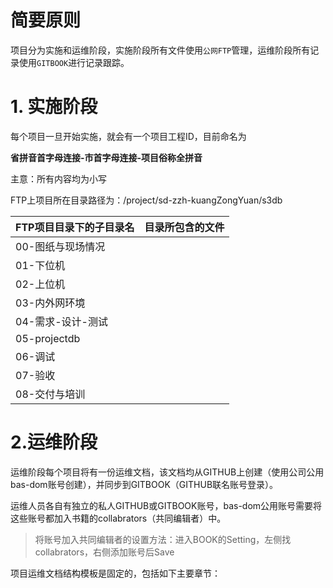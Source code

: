 # 简要原则

项目分为实施和运维阶段，实施阶段所有文件使用`公网FTP`管理，运维阶段所有记录使用`GITBOOK`进行记录跟踪。

# 1. 实施阶段

每个项目一旦开始实施，就会有一个项目工程ID，目前命名为

**省拼音首字母连接-市首字母连接-项目俗称全拼音**

主意：所有内容均为小写

FTP上项目所在目录路径为：/project/sd-zzh-kuangZongYuan/s3db

| FTP项目目录下的子目录名 | 目录所包含的文件 |
| :--- | :--- |
| 00-图纸与现场情况 |  |
| 01-下位机 |  |
| 02-上位机 |  |
| 03-内外网环境 |  |
| 04-需求-设计-测试 |  |
| 05-projectdb |  |
| 06-调试 |  |
| 07-验收 |  |
| 08-交付与培训 |  |

# 2.运维阶段

运维阶段每个项目将有一份运维文档，该文档均从GITHUB上创建（使用公司公用bas-dom账号创建），并同步到GITBOOK（GITHUB联名账号登录）。

运维人员各自有独立的私人GITHUB或GITBOOK账号，bas-dom公用账号需要将这些账号都加入书籍的collabrators（共同编辑者）中。

> 将账号加入共同编辑者的设置方法：进入BOOK的Setting，左侧找collabrators，右侧添加账号后Save

项目运维文档结构模板是固定的，包括如下主要章节：







